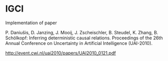 # IGCI

Implementation of paper


P. Daniušis, D. Janzing, J. Mooij, J. Zscheischler, B. Steudel, K. Zhang, B. Schölkopf:  Inferring deterministic causal relations. Proceedings of the 26th Annual Conference on Uncertainty in Artificial Intelligence (UAI-2010).

http://event.cwi.nl/uai2010/papers/UAI2010_0121.pdf
